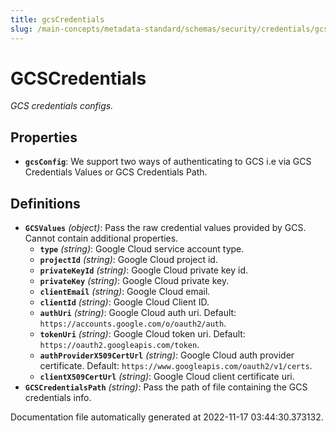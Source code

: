 ```yaml
---
title: gcsCredentials
slug: /main-concepts/metadata-standard/schemas/security/credentials/gcscredentials
---
```


# GCSCredentials

*GCS credentials configs.*

## Properties

- **`gcsConfig`**: We support two ways of authenticating to GCS i.e via GCS Credentials Values or GCS Credentials Path.
## Definitions

- **`GCSValues`** *(object)*: Pass the raw credential values provided by GCS. Cannot contain additional properties.
  - **`type`** *(string)*: Google Cloud service account type.
  - **`projectId`** *(string)*: Google Cloud project id.
  - **`privateKeyId`** *(string)*: Google Cloud private key id.
  - **`privateKey`** *(string)*: Google Cloud private key.
  - **`clientEmail`** *(string)*: Google Cloud email.
  - **`clientId`** *(string)*: Google Cloud Client ID.
  - **`authUri`** *(string)*: Google Cloud auth uri. Default: `https://accounts.google.com/o/oauth2/auth`.
  - **`tokenUri`** *(string)*: Google Cloud token uri. Default: `https://oauth2.googleapis.com/token`.
  - **`authProviderX509CertUrl`** *(string)*: Google Cloud auth provider certificate. Default: `https://www.googleapis.com/oauth2/v1/certs`.
  - **`clientX509CertUrl`** *(string)*: Google Cloud client certificate uri.
- **`GCSCredentialsPath`** *(string)*: Pass the path of file containing the GCS credentials info.


Documentation file automatically generated at 2022-11-17 03:44:30.373132.
